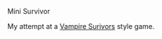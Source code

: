 Mini Survivor

My attempt at a [Vampire Surivors](https://store.steampowered.com/app/1794680/Vampire_Survivors/) style game.
